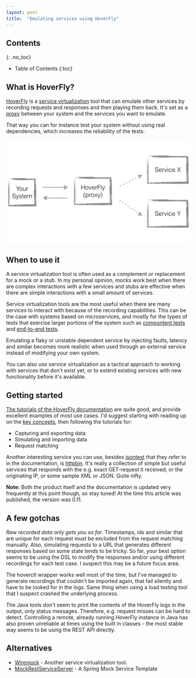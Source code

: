```yaml
---
layout: post
title:  "Emulating services using HoverFly"
---
```


## Contents
{: .no_toc}

* Table of Contents
{:toc}

## What is HoverFly?

[HoverFly](https://hoverfly.io/) is a [service virtualization](https://en.wikipedia.org/wiki/Service_virtualization) tool that can emulate other services by recording requests and responses and then playing them back. It's set as a [proxy](https://en.wikipedia.org/wiki/Proxy_server) between your system and the services you want to emulate. 

That way you can for instance test your system without using real dependencies, which increases the reliability of the tests.

![Capture sequence](/images/hoverfly_simulate.png)

## When to use it

A service virtualization tool is often used as a complement or replacement for a mock or a stub. In my personal opinion, mocks work best when there are complex interactions with a few services and stubs are effective when there are simple interactions with a small amount of services. 

Service virtualization tools are the most useful when there are many services to interact with because of the recording capabilities. This can be the case with systems based on microservices, and mostly for the types of tests that exercise larger portions of the system such as [compontent tests](https://martinfowler.com/bliki/ComponentTest.html) and [end-to-end tests](https://martinfowler.com/bliki/BroadStackTest.html).

Emulating a flaky or unstable dependent service by injecting faults, latency and similar becomes more realistic when used through an external service instead of modifying your own system. 

You can also use service virtualization as a tactical approach to working with services that don't exist yet, or to extend existing services with new functionality before it's available.

## Getting started

[The tutorials of the HoverFly documentation](https://docs.hoverfly.io/en/latest/pages/tutorials/tutorials.html) are quite good, and provide excellent examples of most use cases. I'd suggest starting with reading up on the [key concepts](https://docs.hoverfly.io/en/latest/pages/keyconcepts/keyconcepts.html), then following the tutorials for: 

* Capturing and exporting data
* Simulating and importing data
* Request matching 

Another interesting service you can use, besides [jsontest](http://time.jsontest.com/) that they refer to in the documentation, is [httpbin](http://httpbin.org/). It's really a collection of simple but useful services that responds with the e.g. exact GET-request it received, or the originating IP, or some sample XML or JSON. Quite nifty.

**Note:** Both the product itself and the documentation is updated very frequently at this point though, so stay tuned! At the time this article was published, the version was 0.11. 

## A few gotchas

_Raw recorded data only gets you so far_. Timestamps, ids and similar that are unique for each request must be excluded from the request matching manually. Also, simulating requests to a URL that generates different responses based on some state tends to be tricky. So far, your best option seems to be using the DSL to modify the responses and/or using different recordings for each test case. I suspect this may be a future focus area.

The hoverctl wrapper works well most of the time, but I've managed to generate recordings that couldn't be imported again, that fail silently and have to be looked for in the logs. Same thing when using a load testing tool that I suspect crashed the underlying process.

The Java tools don't seem to print the contents of the HoverFly logs in the output, only status messages. Therefore, e.g. request misses can be hard to detect. Controlling a remote, already running HoverFly instance in Java has also proven unreliable at times using the built in classes - the most stable way seems to be using the REST API directly.

## Alternatives

* [Wiremock](http://wiremock.org/) - Another service virtualization tool.
* [MockRestServiceServer](http://docs.spring.io/spring/docs/current/javadoc-api/org/springframework/test/web/client/MockRestServiceServer.html) - A Spring Mock Service Template

